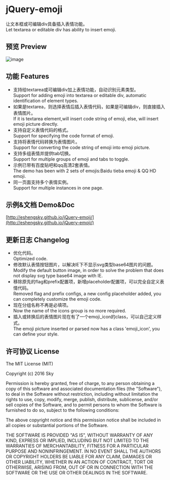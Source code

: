 # jQuery-emoji
让文本框或可编辑div具备插入表情功能。  
Let textarea or editable div has ability to insert emoji.

## 预览 Preview
![image](http://www.skysun.name/images/jquery-emoji.png)

## 功能 Features
* 支持给textarea或可编辑div加上表情功能，自动识别元素类型。  
Support for adding emoji into textarea or editable div, automatic identification of element types.
* 如果是textarea，则选择表情后插入表情代码，如果是可编辑div，则直接插入表情图片。  
If it is textarea element,will insert code string of emoji, else, will insert emoji picture directly.
* 支持自定义表情代码的格式。  
Support for specifying the code format of emoji.
* 支持将表情代码转换为表情图片。  
Support for converting the code string of emoji into emoji picture.
* 支持多组表情并提供tab切换。  
Support for multiple groups of emoji and tabs to toggle.
* 示例已带有百度贴吧和qq高清2套表情。  
The demo has been with 2 sets of emojis:Baidu tieba emoji & QQ HD emoji.
* 同一页面支持多个表情实例。  
Support for multiple instances in one page.

## 示例&文档 Demo&Doc
[http://eshengsky.github.io/jQuery-emoji/](http://eshengsky.github.io/jQuery-emoji/)

## 更新日志 Changelog
* 优化代码。  
Optimized code.
* 修改默认表情按钮图片，以解决IE下不显示svg类型base64图片的问题。  
Modify the default button image, in order to solve the problem that does not display svg type base64 image with IE.
* 移除原先的flag和prefix配置项，新增placeholder配置项，可以完全自定义表情代码。  
Removed flag and prefix configs, a new config placeholder added, you can completely customize the emoji code.
* 现在分组名称不再是必填项。  
Now the name of the icons group is no more required.
* 插入或转换后的表情图片现在有了一个emoji_icon的class，可以自己定义样式。  
The emoji picture inserted or parsed now has a class 'emoji_icon', you can define your style.

## 许可协议 License
The MIT License (MIT)

Copyright (c) 2016 Sky

Permission is hereby granted, free of charge, to any person obtaining a copy of this software and associated documentation files (the "Software"), to deal in the Software without restriction, including without limitation the rights to use, copy, modify, merge, publish, distribute, sublicense, and/or sell copies of the Software, and to permit persons to whom the Software is furnished to do so, subject to the following conditions:

The above copyright notice and this permission notice shall be included in all copies or substantial portions of the Software.

THE SOFTWARE IS PROVIDED "AS IS", WITHOUT WARRANTY OF ANY KIND, EXPRESS OR IMPLIED, INCLUDING BUT NOT LIMITED TO THE WARRANTIES OF MERCHANTABILITY, FITNESS FOR A PARTICULAR PURPOSE AND NONINFRINGEMENT. IN NO EVENT SHALL THE AUTHORS OR COPYRIGHT HOLDERS BE LIABLE FOR ANY CLAIM, DAMAGES OR OTHER LIABILITY, WHETHER IN AN ACTION OF CONTRACT, TORT OR OTHERWISE, ARISING FROM, OUT OF OR IN CONNECTION WITH THE SOFTWARE OR THE USE OR OTHER DEALINGS IN THE SOFTWARE.
